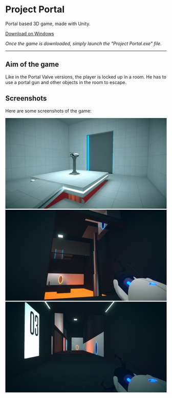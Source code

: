 # Project Portal  

Portal based 3D game, made with Unity.  

[Download on Windows](https://github.com/FloVnst/Portal3D/archive/master.zip)

_Once the game is downloaded, simply launch the "Project Portal.exe" file._  

---

## Aim of the game  

Like in the Portal Valve versions, the player is locked up in a room. He has to use a portal gun and other objects in the room to escape.

## Screenshots

Here are some screenshots of the game:

![](screenshots/0.png)
![](screenshots/1.png)
![](screenshots/2.png)
